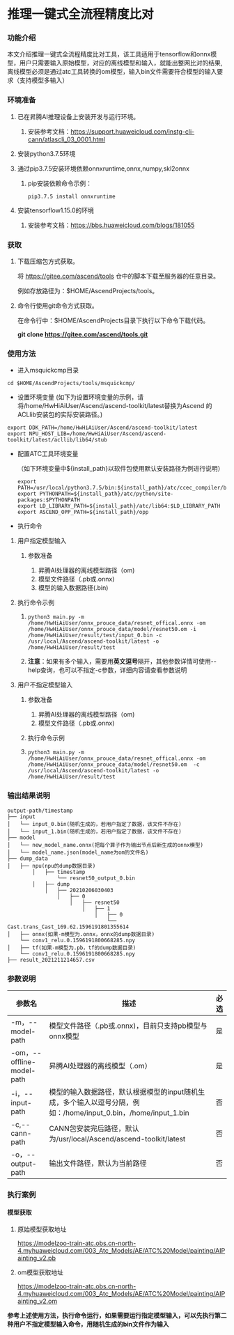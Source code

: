 # 推理一键式全流程精度比对

### 功能介绍

本文介绍推理一键式全流程精度比对工具，该工具适用于tensorflow和onnx模型，用户只需要输入原始模型，对应的离线模型和输入，就能出整网比对的结果,离线模型必须是通过atc工具转换的om模型，输入bin文件需要符合模型的输入要求（支持模型多输入）

### 环境准备

1. 已在昇腾AI推理设备上安装开发与运行环境。
   
   1. 安装参考文档：https://support.huaweicloud.com/instg-cli-cann/atlascli_03_0001.html
   
2. 安装python3.7.5环境

3. 通过pip3.7.5安装环境依赖onnxruntime,onnx,numpy,skl2onnx
   
   1. pip安装依赖命令示例：

      ```
      pip3.7.5 install onnxruntime
      ```
4. 安装tensorflow1.15.0的环境

   1. 安装参考文档：https://bbs.huaweicloud.com/blogs/181055

### 获取

1. 下载压缩包方式获取。

   将 https://gitee.com/ascend/tools 仓中的脚本下载至服务器的任意目录。

   例如存放路径为：$HOME/AscendProjects/tools。

2. 命令行使用git命令方式获取。

   在命令行中：$HOME/AscendProjects目录下执行以下命令下载代码。

   **git clone https://gitee.com/ascend/tools.git**

### 使用方法

- 进入msquickcmp目录


```
cd $HOME/AscendProjects/tools/msquickcmp/
```

- 设置环境变量
  (如下为设置环境变量的示例，请将/home/HwHiAiUser/Ascend/ascend-toolkit/latest替换为Ascend 的ACLlib安装包的实际安装路径。)

```
export DDK_PATH=/home/HwHiAiUser/Ascend/ascend-toolkit/latest
export NPU_HOST_LIB=/home/HwHiAiUser/Ascend/ascend-toolkit/latest/acllib/lib64/stub
```

- 配置ATC工具环境变量

  （如下环境变量中${install_path}以软件包使用默认安装路径为例进行说明）

  ```
  export PATH=/usr/local/python3.7.5/bin:${install_path}/atc/ccec_compiler/bin:${install_path}/atc/bin:$PATH
  export PYTHONPATH=${install_path}/atc/python/site-packages:$PYTHONPATH
  export LD_LIBRARY_PATH=${install_path}/atc/lib64:$LD_LIBRARY_PATH
  export ASCEND_OPP_PATH=${install_path}/opp
  ```

- 执行命令
1. 用户指定模型输入
   1. 参数准备

      1. 昇腾AI处理器的离线模型路径（om)
      2. 模型文件路径（.pb或.onnx)
      3. 模型的输入数据路径(.bin)
   
2. 执行命令示例

   1. ```
      python3 main.py -m /home/HwHiAiUser/onnx_prouce_data/resnet_offical.onnx -om /home/HwHiAiUser/onnx_prouce_data/model/resnet50.om -i /home/HwHiAiUser/result/test/input_0.bin -c /usr/local/Ascend/ascend-toolkit/latest -o /home/HwHiAiUser/result/test
      ```
   2. **注意**：如果有多个输入，需要用**英文逗号**隔开，其他参数详情可使用--help查询，也可以不指定-c参数，详细内容请查看参数说明

3. 用户不指定模型输入
   1. 参数准备

      1. 昇腾AI处理器的离线模型路径（om)
      2. 模型文件路径（.pb或.onnx)

   2. 执行命令示例

   3. ```
      python3 main.py -m /home/HwHiAiUser/onnx_prouce_data/resnet_offical.onnx -om /home/HwHiAiUser/onnx_prouce_data/model/resnet50.om  -c /usr/local/Ascend/ascend-toolkit/latest -o /home/HwHiAiUser/result/test
      ```

### 输出结果说明

```
output-path/timestamp
├── input
│	└── input_0.bin(随机生成的，若用户指定了数据，该文件不存在)
│	└── input_1.bin(随机生成的，若用户指定了数据，该文件不存在)
├── model
│   └── new_model_name.onnx(把每个算子作为输出节点后新生成的onnx模型)
│	└── model_name.json(model_name为om的文件名)
├── dump_data
│   ├── npu(npu的dump数据目录)
		│   ├── timestamp
				└── resnet50_output_0.bin
		│   ├── dump
			│   ├── 20210206030403 
				│   ├── 0
                    │   ├── resnet50
                        │   ├── 1
							│   ├── 0
								└── Cast.trans_Cast_169.62.1596191801355614				
│   ├── onnx(如果-m模型为.onnx，onnx的dump数据目录)
	└── conv1_relu.0.1596191800668285.npy
│   ├── tf(如果-m模型为.pb，tf的dump数据目录)
	└── conv1_relu.0.1596191800668285.npy	
├── result_2021211214657.csv
```

### 参数说明

| 参数名                    | 描述                                                         | 必选 |
| ------------------------- | ------------------------------------------------------------ | ---- |
| -m，--model-path          | 模型文件路径（.pb或.onnx)，目前只支持pb模型与onnx模型        | 是   |
| -om，--offline-model-path | 昇腾AI处理器的离线模型（.om）                                | 是   |
| -i，--input-path          | 模型的输入数据路径，默认根据模型的input随机生成，多个输入以逗号分隔，例如：/home/input_0.bin，/home/input_1.bin | 否   |
| -c,--cann-path            | CANN包安装完后路径，默认为/usr/local/Ascend/ascend-toolkit/latest | 否   |
| -o，--output-path         | 输出文件路径，默认为当前路径                                 | 否   |

### 执行案例

#### 模型获取

1. 原始模型获取地址

   https://modelzoo-train-atc.obs.cn-north-4.myhuaweicloud.com/003_Atc_Models/AE/ATC%20Model/painting/AIPainting_v2.pb

2. om模型获取地址

   https://modelzoo-train-atc.obs.cn-north-4.myhuaweicloud.com/003_Atc_Models/AE/ATC%20Model/painting/AIPainting_v2.om

**参考上述使用方法，执行命令运行，如果需要运行指定模型输入，可以先执行第二种用户不指定模型输入命令，用随机生成的bin文件作为输入**



